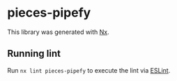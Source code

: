 # pieces-pipefy

This library was generated with [Nx](https://nx.dev).

## Running lint

Run `nx lint pieces-pipefy` to execute the lint via [ESLint](https://eslint.org/).
